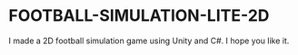 # FOOTBALL-SIMULATION-LITE-2D
I made a 2D football simulation game using Unity and C#. I hope you like it.

